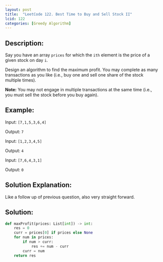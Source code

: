 ```yaml
---
layout: post
title:  "LeetCode 122. Best Time to Buy and Sell Stock II"
lcid: 122
categories: [Greedy Algorithm]
---
```

## Description:
Say you have an array `prices` for which the `ith` element is the price of a given stock on day `i`.

Design an algorithm to find the maximum profit. You may complete as many transactions as you like (i.e., buy one and sell one share of the stock multiple times).

**Note:** You may not engage in multiple transactions at the same time (i.e., you must sell the stock before you buy again).

## Example:
Input: `[7,1,5,3,6,4]`

Output: `7`

Input: `[1,2,3,4,5]`

Output: `4`

Input: `[7,6,4,3,1]`

Output: `0`

## Solution Explanation:
Like a follow up of previous question, also very straight forward. 

## Solution:
```python
def maxProfit(prices: List[int]) -> int:
    res = 0
    curr = prices[0] if prices else None
    for num in prices:
        if num > curr:
            res += num - curr
        curr = num
    return res
```

